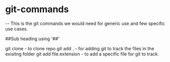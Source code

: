# git-commands

-- This is the git commands we would need for generic use and few specific use cases.


##Sub heading using '##'

git clone - to clone repo
git add . - for adding git to track the files in the exisitng folder
git add file.extension - to add a specific file for git to track.

